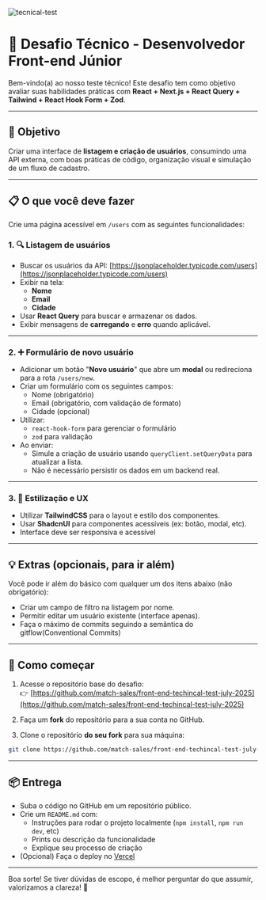 ![tecnical-test](https://github.com/user-attachments/assets/800b6db0-76c0-4b91-a76f-3e8e8b6cb9b3)
# 🧪 Desafio Técnico - Desenvolvedor Front-end Júnior

Bem-vindo(a) ao nosso teste técnico! Este desafio tem como objetivo avaliar suas habilidades práticas com **React + Next.js + React Query + Tailwind + React Hook Form + Zod**.

---

## 🎯 Objetivo

Criar uma interface de **listagem e criação de usuários**, consumindo uma API externa, com boas práticas de código, organização visual e simulação de um fluxo de cadastro.

---

## 📋 O que você deve fazer

Crie uma página acessível em `/users` com as seguintes funcionalidades:

### 1. 🔍 Listagem de usuários
- Buscar os usuários da API: [https://jsonplaceholder.typicode.com/users](https://jsonplaceholder.typicode.com/users)
- Exibir na tela:
  - **Nome**
  - **Email**
  - **Cidade**
- Usar **React Query** para buscar e armazenar os dados.
- Exibir mensagens de **carregando** e **erro** quando aplicável.

---

### 2. ➕ Formulário de novo usuário
- Adicionar um botão "**Novo usuário**" que abre um **modal** ou redireciona para a rota `/users/new`.
- Criar um formulário com os seguintes campos:
  - Nome (obrigatório)
  - Email (obrigatório, com validação de formato)
  - Cidade (opcional)
- Utilizar:
  - `react-hook-form` para gerenciar o formulário
  - `zod` para validação
- Ao enviar:
  - Simule a criação de usuário usando `queryClient.setQueryData` para atualizar a lista.
  - Não é necessário persistir os dados em um backend real.

---

### 3. 🎨 Estilização e UX
- Utilizar **TailwindCSS** para o layout e estilo dos componentes.
- Usar **ShadcnUI** para componentes acessíveis (ex: botão, modal, etc).
- Interface deve ser responsiva e acessível

---

## 💡 Extras (opcionais, para ir além)

Você pode ir além do básico com qualquer um dos itens abaixo (não obrigatório):
- Criar um campo de filtro na listagem por nome.
- Permitir editar um usuário existente (interface apenas).
- Faça o máximo de commits seguindo a semântica do gitflow(Conventional Commits)

---

## 📂 Como começar

1. Acesse o repositório base do desafio:  
   👉 [https://github.com/match-sales/front-end-techincal-test-july-2025](https://github.com/match-sales/front-end-techincal-test-july-2025)

2. Faça um **fork** do repositório para a sua conta no GitHub.

3. Clone o repositório **do seu fork** para sua máquina:
```bash
git clone https://github.com/match-sales/front-end-techincal-test-july-2025.git
```
---

## 📦 Entrega

- Suba o código no GitHub em um repositório público.
- Crie um `README.md` com:
  - Instruções para rodar o projeto localmente (`npm install`, `npm run dev`, etc)
  - Prints ou descrição da funcionalidade
  - Explique seu processo de criação
- (Opcional) Faça o deploy no [Vercel](https://vercel.com/)

---

Boa sorte! Se tiver dúvidas de escopo, é melhor perguntar do que assumir, valorizamos a clareza! 🚀
